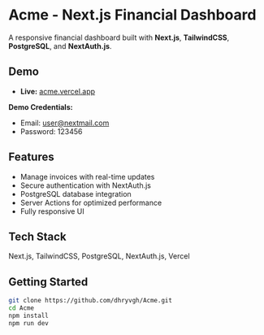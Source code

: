 # Acme - Next.js Financial Dashboard

A responsive financial dashboard built with **Next.js**, **TailwindCSS**, **PostgreSQL**, and **NextAuth.js**.

## Demo

- **Live:** [acme.vercel.app](https://acme-site.vercel.app)

**Demo Credentials:**
- Email: user@nextmail.com
- Password: 123456

## Features

- Manage invoices with real-time updates
- Secure authentication with NextAuth.js
- PostgreSQL database integration
- Server Actions for optimized performance
- Fully responsive UI

## Tech Stack

Next.js, TailwindCSS, PostgreSQL, NextAuth.js, Vercel

## Getting Started

```bash
git clone https://github.com/dhryvgh/Acme.git
cd Acme
npm install
npm run dev

